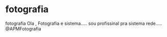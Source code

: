 # fotografia
fotografia
Ola , Fotografia e sistema.....
sou profissinal pra sistema rede.....
@APMFotografia
